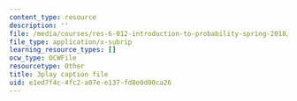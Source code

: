 ```yaml
---
content_type: resource
description: ''
file: /media/courses/res-6-012-introduction-to-probability-spring-2018/e1ed7f4c4fc2a07ee137fd8e0d00ca26_-0pzpXHq_io.srt
file_type: application/x-subrip
learning_resource_types: []
ocw_type: OCWFile
resourcetype: Other
title: 3play caption file
uid: e1ed7f4c-4fc2-a07e-e137-fd8e0d00ca26
---
```

